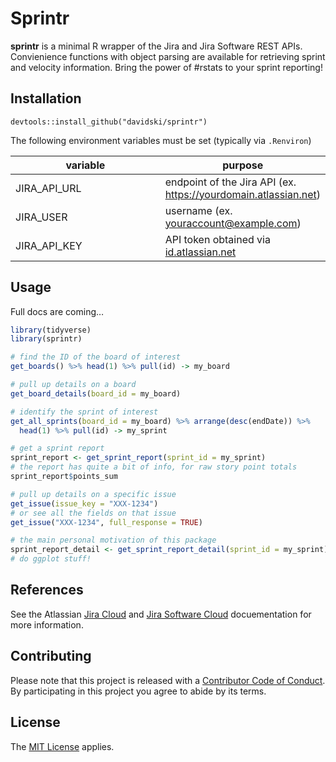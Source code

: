 <!-- README.md is generated from README.Rmd. Please edit that file -->
Sprintr
=======

**sprintr** is a minimal R wrapper of the Jira and Jira Software REST
APIs. Convienience functions with object parsing are available for
retrieving sprint and velocity information. Bring the power of \#rstats
to your sprint reporting!

Installation
------------

`devtools::install_github("davidski/sprintr")`

The following environment variables must be set (typically via
`.Renviron`)

<table>
<colgroup>
<col style="width: 52%" />
<col style="width: 47%" />
</colgroup>
<thead>
<tr class="header">
<th>variable</th>
<th>purpose</th>
</tr>
</thead>
<tbody>
<tr class="odd">
<td>JIRA_API_URL</td>
<td>endpoint of the Jira API (ex. <a href="https://yourdomain.atlassian.net" class="uri">https://yourdomain.atlassian.net</a>)</td>
</tr>
<tr class="even">
<td>JIRA_USER</td>
<td>username (ex. <a href="mailto:youraccount@example.com" class="email">youraccount@example.com</a>)</td>
</tr>
<tr class="odd">
<td>JIRA_API_KEY</td>
<td>API token obtained via <a href="https://id.atlassian.net">id.atlassian.net</a></td>
</tr>
</tbody>
</table>

Usage
-----

Full docs are coming…

``` r
library(tidyverse)
library(sprintr)

# find the ID of the board of interest
get_boards() %>% head(1) %>% pull(id) -> my_board

# pull up details on a board
get_board_details(board_id = my_board)

# identify the sprint of interest
get_all_sprints(board_id = my_board) %>% arrange(desc(endDate)) %>% 
  head(1) %>% pull(id) -> my_sprint

# get a sprint report
sprint_report <- get_sprint_report(sprint_id = my_sprint)
# the report has quite a bit of info, for raw story point totals
sprint_report$points_sum

# pull up details on a specific issue
get_issue(issue_key = "XXX-1234")
# or see all the fields on that issue
get_issue("XXX-1234", full_response = TRUE)

# the main personal motivation of this package
sprint_report_detail <- get_sprint_report_detail(sprint_id = my_sprint)
# do ggplot stuff!
```

References
----------

See the Atlassian [Jira
Cloud](https://developer.atlassian.com/cloud/jira/platform/rest) and
[Jira Software
Cloud](https://docs.atlassian.com/jira-software/REST/cloud)
docuementation for more information.

Contributing
------------

Please note that this project is released with a [Contributor Code of
Conduct](CONDUCT.md). By participating in this project you agree to
abide by its terms.

License
-------

The [MIT License](LICENSE) applies.
